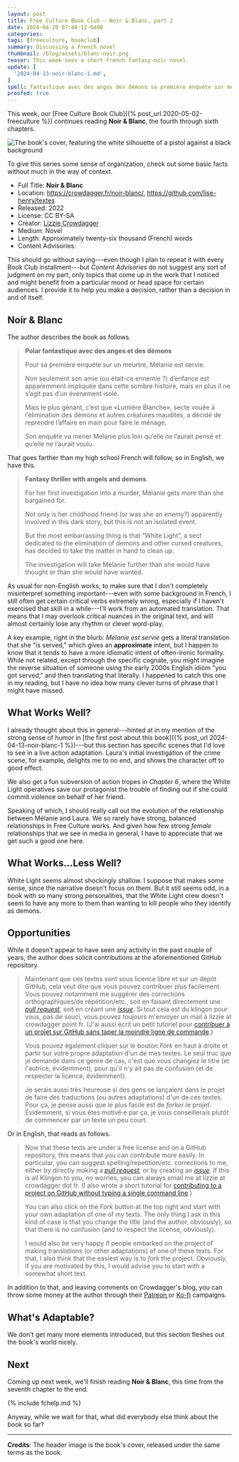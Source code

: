 ```yaml
---
layout: post
title: Free Culture Book Club — Noir & Blanc, part 2
date: 2024-04-20 07:48:12-0400
categories:
tags: [freeculture, bookclub]
summary: Discussing a French novel
thumbnail: /blog/assets/blanc-noir.png
teaser: This week sees a short French fantasy-noir novel.
update: [
  '2024-04-13-noir-blanc-1.md',
]
spell: fantastique avec des anges des démons sa première enquête sur meurtre servie seulement amie ou était ennemie enfance apparemment impliquée dans cette sombre histoire mais il ne agit évènement isolé Mais le gênant que Lumière secte vouée élimination autres créatures maudites décidé reprendre affaire faire enquête va mener qu elle aurait pensé voulu Delaur Maintenant que ces textes sont sous licence libre dépôt cela veut vous pouvez contribuer facilement notamment suggérer orthographiques répétition soit faisant directement une soit créant cela du klingon souci toujours envoyer lizzie crowdagger fr aussi écrit petit tutoriel contribuer projet moindre ligne commande également cliquer bouton haut droite partir votre propre seul truc je demande cas changiez titre autrice évidemment ait très heureuse lançaient traductions forker êtes motivé ça conseillerais plutôt commencer texte peu Ko-fi
proofed: true
---
```


This week, our [Free Culture Book Club]({% post_url 2020-05-02-freeculture %}) continues reading **Noir & Blanc**, the fourth through sixth chapters.

![The book's cover, featuring the white silhouette of a pistol against a black background](/blog/assets/blanc-noir.png "Maybe not the most auspicious start, but we've definitely had worse...")

To give this series some sense of organization, check out some basic facts without much in the way of context.

 * Full Title:  **Noir & Blanc**
 * Location:  <https://crowdagger.fr/noir-blanc/>, <https://github.com/lise-henry/textes>
 * Released:  2022
 * License:  CC BY-SA
 * Creator:  [Lizzie Crowdagger](https://crowdagger.fr/)
 * Medium:  Novel
 * Length:  Approximately twenty-six thousand (French) words
 * Content Advisories:  

This should go without saying---even though I plan to repeat it with every Book Club installment---but *Content Advisories* do not suggest any sort of judgment on my part, only topics that come up in the work that I noticed and might benefit from a particular mood or head space for certain audiences.  I provide it to help you make a decision, rather than a decision in and of itself.

## Noir & Blanc

The author describes the book as follows.

 > **Polar fantastique avec des anges et des démons**
 >
 > Pour sa première enquête sur un meurtre, Mélanie est servie.
 >
 > Non seulement son amie (ou était-ce ennemie ?) d’enfance est apparemment impliquée dans cette sombre histoire, mais en plus il ne s’agit pas d’un évènement isolé.
 >
 > Mais le plus gênant, c’est que «Lumière Blanche», secte vouée à l’élimination des démons et autres créatures maudites, a décidé de reprendre l’affaire en main pour faire le ménage.
 >
 > Son enquête va mener Mélanie plus loin qu’elle ne l’aurait pensé et qu’elle ne l’aurait voulu.

That goes farther than my high school French will follow, so in English, we have this.

 > **Fantasy thriller with angels and demons**
 >
 > For her first investigation into a murder, Mélanie gets more than she bargained for.
 >
 > Not only is her childhood friend (or was she an enemy?) apparently involved in this dark story, but this is not an isolated event.
 >
 > But the most embarrassing thing is that “White Light”, a sect dedicated to the elimination of demons and other cursed creatures, has decided to take the matter in hand to clean up.
 >
 > The investigation will take Mélanie further than she would have thought or than she would have wanted.

As usual for non-English works, to make sure that I don't completely misinterpret something important---even with some background in French, I still often get certain critical verbs extremely wrong, especially if I haven't exercised that skill in a while---I'll work from an automated translation.  That means that I may overlook critical nuances in the original text, and will almost certainly lose any rhythm or clever word-play.

A key example, right in the blurb:  *Mélanie est servie* gets a literal translation that she "is served," which gives an **approximate** intent, but I happen to know that it tends to have a more idiomatic intent of often-ironic formality.  While not related, except through the specific cognate, you might imagine the reverse situation of someone using the early 2000s English idiom "you got served," and then translating that literally.  I happened to catch this one in my reading, but I have no idea how many clever turns of phrase that I might have missed.

## What Works Well?

I already thought about this in general---hinted at in my mention of the strong sense of humor in [the first post about this book]({% post_url 2024-04-13-noir-blanc-1 %})---but this section has specific scenes that I'd love to see in a live action adaptation.  Laura's initial investigation of the crime scene, for example, delights me to no end, and shows the character off to good effect.

We also get a fun subversion of action tropes in *Chapter 6*, where the White Light operatives save our protagonist the trouble of finding out if she could commit violence on behalf of her friend.

Speaking of which, I should really call out the evolution of the relationship between Mélanie and Laura.  We so rarely have strong, balanced relationships in Free Culture works.  And given how few strong *female* relationships that we see in media in general, I have to appreciate that we get such a good one here.

## What Works...Less Well?

White Light seems almost shockingly shallow.  I suppose that makes some sense, since the narrative doesn't focus on them.  But it still seems odd, in a book with so many strong personalities, that the White Light crew doesn't seem to have any more to them than wanting to kill people who they identify as demons.

## Opportunities

While it doesn't appear to have seen any activity in the past couple of years, the author does solicit contributions at the aforementioned GitHub repository.

 > Maintenant que ces textes sont sous licence libre et sur un dépôt GitHub, cela veut dire que vous pouvez contribuer plus facilement. Vous pouvez notamment me suggérer des corrections orthographiques/de répétition/etc., soit en faisant directement une [_pull request_](https://github.com/Crowdagger/textes/pulls), soit en créant une [_issue_](https://github.com/Crowdagger/textes/issues). Si tout cela est du klingon pour vous, pas de souci, vous pouvez toujours m'envoyer un mail à lizzie at crowdagger point fr. (J'ai aussi écrit un petit tutoriel pour [contribuer à un projet sur GitHub sans taper la moindre ligne de commande](http://crowdagger.fr/blog/index.php?post/2017/03/22/Tutoriel-%3A-contribuer-%C3%A0-un-projet-sur-Github).)
 >
 > Vous pouvez également cliquer sur le bouton _Fork_ en haut à droite et partir sur votre propre adaptation d'un de mes textes. Le seul truc que je demande dans ce genre de cas, c'est que vous changiez le titre (et l'autrice, évidemment), pour qu'il n'y ait pas de confusion (et de respecter la licence, évidemment).
 >
 > Je serais aussi très heureuse si des gens se lançaient dans le projet de faire des traductions (ou autres adaptations) d'un de ces textes. Pour ça, je pense aussi que le plus facile est de _forker_ le projet. Évidemment, si vous êtes motivé·e par ça, je vous conseillerais plutôt de commencer par un texte un peu court.

Or in English, that reads as follows.

 > Now that these texts are under a free license and on a GitHub repository, this means that you can contribute more easily. In particular, you can suggest spelling/repetition/etc. corrections to me, either by directly making a [_pull request_](https://github.com/Crowdagger/textes/pulls), or by creating an [_issue_](https://github.com/Crowdagger/textes/issues). If this is all Klingon to you, no worries, you can always email me at lizzie at crowdagger dot fr. (I also wrote a short tutorial for [contributing to a project on GitHub without typing a single command line](http://crowdagger.fr/blog/index.php?post/2017/03/22/Tutoriel-%3A-contribuer-%C3%A0-un-projet-sur-Github).)
 >
 > You can also click on the _Fork_ button at the top right and start with your own adaptation of one of my texts. The only thing I ask in this kind of case is that you change the title (and the author, obviously), so that there is no confusion (and to respect the license, obviously).
 >
 > I would also be very happy if people embarked on the project of making translations (or other adaptations) of one of these texts. For that, I also think that the easiest way is to _fork_ the project. Obviously, if you are motivated by this, I would advise you to start with a somewhat short text.

In addition to that, and leaving comments on Crowdagger's blog, you can throw some money at the author through their [Patreon <i class="fab fa-patreon"></i>](https://www.patreon.com/crowdagger) or [Ko-fi](https://ko-fi.com/crowdagger) campaigns.

## What's Adaptable?

We don't get many more elements introduced, but this section fleshes out the book's world nicely.

## Next

Coming up next week, we'll finish reading **Noir & Blanc**, this time from the seventh chapter to the end.

{% include fchelp.md %}

Anyway, while we wait for that, what did everybody else think about the book so far?

* * *

**Credits**:  The header image is the book's cover, released under the same terms as the book.
